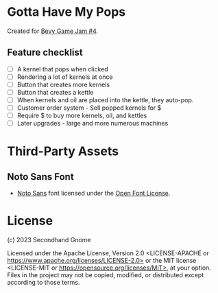 # Gotta Have My Pops

Created for [Bevy Game Jam #4](https://itch.io/jam/bevy-jam-4).

## Feature checklist
* [ ] A kernel that pops when clicked
* [ ] Rendering a lot of kernels at once
* [ ] Button that creates more kernels
* [ ] Button that creates a kettle
* [ ] When kernels and oil are placed into the kettle, they auto-pop.
* [ ] Customer order system - Sell popped kernels for $
* [ ] Require $ to buy more kernels, oil, and kettles
* [ ] Later upgrades - large and more numerous machines

# Third-Party Assets

## Noto Sans Font
* [Noto Sans](https://fonts.google.com/noto/specimen/Noto+Sans/about) font licensed under the [Open Font License](https://scripts.sil.org/cms/scripts/page.php?site_id=nrsi&id=OFL).

# License
(c) 2023 Secondhand Gnome

Licensed under the Apache License, Version 2.0 <LICENSE-APACHE or https://www.apache.org/licenses/LICENSE-2.0> or the MIT license <LICENSE-MIT or https://opensource.org/licenses/MIT>, at your option. Files in the project may not be copied, modified, or distributed except according to those terms.